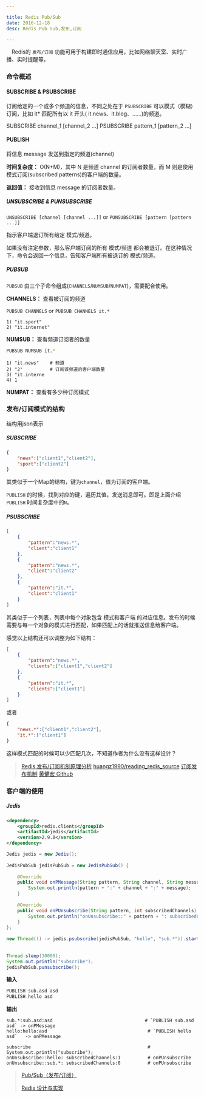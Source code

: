 ```yaml
---

title: Redis Pub/Sub
date: 2016-12-18
desc: Redis Pub Sub,发布,订阅

---
```


　Redis的 `发布/订阅` 功能可用于构建即时通信应用，比如网络聊天室、实时广播、实时提醒等。

<!--more-->

### 命令概述

#### SUBSCRIBE & PSUBSCRIBE

订阅给定的一个或多个频道的信息，不同之处在于 `PSUBSCRIBE` 可以模式（模糊）订阅，比如 it* 匹配所有以 it 开头( it.news、it.blog、……)的频道。

SUBSCRIBE  channel_1 [channel_2 ...]
PSUBSCRIBE pattern_1 [pattern_2 ...]

#### PUBLISH

将信息 message 发送到指定的频道(channel)

**时间复杂度：**
O(N+M)，其中 N 是频道 channel 的订阅者数量，而 M 则是使用模式订阅(subscribed patterns)的客户端的数量。


**返回值：**
接收到信息 message 的订阅者数量。


##### UNSUBSCRIBE & PUNSUBSCRIBE

`UNSUBSCRIBE [channel [channel ...]]` or `PUNSUBSCRIBE [pattern [pattern ...]]`


指示客户端退订所有给定 模式/频道。

如果没有注定参数，那么客户端订阅的所有 模式/频道 都会被退订。在这种情况下，命令会返回一个信息，告知客户端所有被退订的 模式/频道。

##### PUBSUB

`PUBSUB` 由三个子命令组成(`CHANNELS`/`NUMSUB`/`NUMPAT`)，需要配合使用。

**CHANNELS：** 查看被订阅的频道

`PUBSUB CHANNELS` or `PUBSUB CHANNELS it.*`

    1) "it.sport"
    2) "it.internet"


**NUMSUB：** 查看频道订阅者的数量

```bash
PUBSUB NUMSUB it.*
```
    1) "it.news"    # 频道
    2) "2"          # 订阅该频道的客户端数量
    3) "it.interne
    4) 1


**NUMPAT：** 查看有多少种订阅模式


### 发布/订阅模式的结构

结构用json表示

##### SUBSCRIBE 

```json
{
    "news":["client1","client2"],
    "sport":["client2"]
}
```
其类似于一个Map的结构，键为`channel`，值为订阅的客户端。

`PUBLISH` 的时候，找到对应的键，遍历其值，发送消息即可。即是上面介绍 `PUBLISH` 时间复杂度中的`N`。


##### PSUBSCRIBE

```json
[
    {
        "pattern":"news.*",
        "client":"client1"
    },
    {
        "pattern":"news.*",
        "client":"client2"
    },
    {
        "pattern":"it.*",
        "client":"client1"
    }
]
```
其类似于一个列表，列表中每个对象包含 模式和客户端 的对应信息。发布的时候需要与每一个对象的模式进行匹配，如果匹配上的话就推送信息给客户端。

感觉以上结构还可以调整为如下结构：
```json
[
    {
        "pattern":"news.*",
        "clients":["client1","client2"]
    },
    {
        "pattern":"it.*",
        "clients":["client1"]
    }
]
```
或者

```json
{
    "news.*":["client1","client2"],
    "it.*":["client1"]
}
```

这样模式匹配的时候可以少匹配几次，不知道作者为什么没有这样设计？

> [Redis 发布/订阅机制原理分析](http://blog.csdn.net/clh604/article/details/19754939)
> [huangz1990/reading_redis_source](https://github.com/huangz1990/reading_redis_source/blob/master/pubsub.c_redis_2.9.7_b62bdf1c/pubsub.c)
> [订阅发布机制](http://wiki.jikexueyuan.com/project/redis/subscribe-to-release-mechanism.html)
> [黄健宏 Github](https://github.com/huangz1990)

### 客户端的使用

##### Jedis

```xml
<dependency>
    <groupId>redis.clients</groupId>
    <artifactId>jedis</artifactId>
    <version>2.9.0</version>
</dependency>
```

```java
Jedis jedis = new Jedis();
  
JedisPubSub jedisPubSub = new JedisPubSub() {
  
    @Override
    public void onPMessage(String pattern, String channel, String message) {
        System.out.println(pattern + ":" + channel + ":" + message);
    }
  
    @Override
    public void onPUnsubscribe(String pattern, int subscribedChannels) {
        System.out.println("onUnsubscribe::" + pattern + ": subscribedChannels:" + subscribedChannels);
    }
};
  
new Thread(() -> jedis.psubscribe(jedisPubSub, "hello", "sub.*")).start();
  
  
Thread.sleep(30000);
System.out.println("subscribe");
jedisPubSub.punsubscribe();
```

**输入**
```bash
PUBLISH sub.asd asd
PUBLISH hello asd
```

**输出**

    sub.*:sub.asd:asd                                  # `PUBLISH sub.asd asd` -> onPMessage
    hello:hello:asd                                     # `PUBLISH hello asd`   -> onPMessage
    
    subscribe                                           # System.out.println("subscribe");
    onUnsubscribe::hello: subscribedChannels:1          # onPUnsubscribe
    onUnsubscribe::sub.*: subscribedChannels:0          # onPUnsubscribe

> [Pub/Sub（发布/订阅）](http://doc.redisfans.com/pub_sub/index.html)
>
> [Redis 设计与实现](http://redisbook.com/index.html)
>

